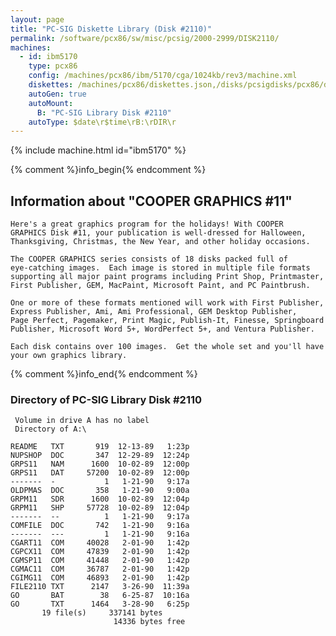 ```yaml
---
layout: page
title: "PC-SIG Diskette Library (Disk #2110)"
permalink: /software/pcx86/sw/misc/pcsig/2000-2999/DISK2110/
machines:
  - id: ibm5170
    type: pcx86
    config: /machines/pcx86/ibm/5170/cga/1024kb/rev3/machine.xml
    diskettes: /machines/pcx86/diskettes.json,/disks/pcsigdisks/pcx86/diskettes.json
    autoGen: true
    autoMount:
      B: "PC-SIG Library Disk #2110"
    autoType: $date\r$time\rB:\rDIR\r
---
```


{% include machine.html id="ibm5170" %}

{% comment %}info_begin{% endcomment %}

## Information about "COOPER GRAPHICS #11"

    Here's a great graphics program for the holidays! With COOPER
    GRAPHICS Disk #11, your publication is well-dressed for Halloween,
    Thanksgiving, Christmas, the New Year, and other holiday occasions.
    
    The COOPER GRAPHICS series consists of 18 disks packed full of
    eye-catching images.  Each image is stored in multiple file formats
    supporting all major paint programs including Print Shop, Printmaster,
    First Publisher, GEM, MacPaint, Microsoft Paint, and PC Paintbrush.
    
    One or more of these formats mentioned will work with First Publisher,
    Express Publisher, Ami, Ami Professional, GEM Desktop Publisher,
    Page Perfect, Pagemaker, Print Magic, Publish-It, Finesse, Springboard
    Publisher, Microsoft Word 5+, WordPerfect 5+, and Ventura Publisher.
    
    Each disk contains over 100 images.  Get the whole set and you'll have
    your own graphics library.
{% comment %}info_end{% endcomment %}


### Directory of PC-SIG Library Disk #2110

     Volume in drive A has no label
     Directory of A:\

    README   TXT       919  12-13-89   1:23p
    NUPSHOP  DOC       347  12-29-89  12:24p
    GRPS11   NAM      1600  10-02-89  12:00p
    GRPS11   DAT     57200  10-02-89  12:00p
    -------  -           1   1-21-90   9:17a
    OLDPMAS  DOC       358   1-21-90   9:00a
    GRPM11   SDR      1600  10-02-89  12:04p
    GRPM11   SHP     57728  10-02-89  12:04p
    -------  --          1   1-21-90   9:17a
    COMFILE  DOC       742   1-21-90   9:16a
    -------  ---         1   1-21-90   9:16a
    CGART11  COM     40028   2-01-90   1:42p
    CGPCX11  COM     47839   2-01-90   1:42p
    CGMSP11  COM     41448   2-01-90   1:42p
    CGMAC11  COM     36787   2-01-90   1:42p
    CGIMG11  COM     46893   2-01-90   1:42p
    FILE2110 TXT      2147   3-26-90  11:39a
    GO       BAT        38   6-25-87  10:16a
    GO       TXT      1464   3-28-90   6:25p
           19 file(s)     337141 bytes
                           14336 bytes free
